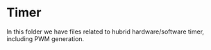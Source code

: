 # Timer
In this folder we have files related to hubrid hardware/software timer, including PWM generation. 
